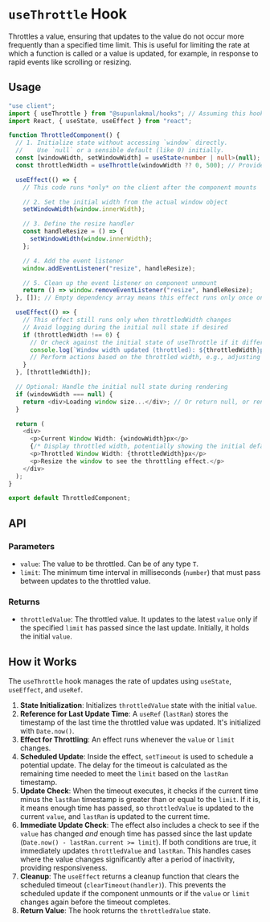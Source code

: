 # `useThrottle` Hook

Throttles a value, ensuring that updates to the value do not occur more frequently than a specified time limit. This is useful for limiting the rate at which a function is called or a value is updated, for example, in response to rapid events like scrolling or resizing.

## Usage

```typescript
"use client";
import { useThrottle } from "@supunlakmal/hooks"; // Assuming this hook is correctly installed/imported
import React, { useState, useEffect } from "react";

function ThrottledComponent() {
  // 1. Initialize state without accessing `window` directly.
  //    Use `null` or a sensible default (like 0) initially.
  const [windowWidth, setWindowWidth] = useState<number | null>(null);
  const throttledWidth = useThrottle(windowWidth ?? 0, 500); // Provide a default (0) to useThrottle if windowWidth is null

  useEffect(() => {
    // This code runs *only* on the client after the component mounts

    // 2. Set the initial width from the actual window object
    setWindowWidth(window.innerWidth);

    // 3. Define the resize handler
    const handleResize = () => {
      setWindowWidth(window.innerWidth);
    };

    // 4. Add the event listener
    window.addEventListener("resize", handleResize);

    // 5. Clean up the event listener on component unmount
    return () => window.removeEventListener("resize", handleResize);
  }, []); // Empty dependency array means this effect runs only once on mount

  useEffect(() => {
    // This effect still runs only when throttledWidth changes
    // Avoid logging during the initial null state if desired
    if (throttledWidth !== 0) {
      // Or check against the initial state of useThrottle if it differs
      console.log(`Window width updated (throttled): ${throttledWidth}px`);
      // Perform actions based on the throttled width, e.g., adjusting layout
    }
  }, [throttledWidth]);

  // Optional: Handle the initial null state during rendering
  if (windowWidth === null) {
    return <div>Loading window size...</div>; // Or return null, or render with default values
  }

  return (
    <div>
      <p>Current Window Width: {windowWidth}px</p>
      {/* Display throttled width, potentially showing the initial default briefly */}
      <p>Throttled Window Width: {throttledWidth}px</p>
      <p>Resize the window to see the throttling effect.</p>
    </div>
  );
}

export default ThrottledComponent;
```

## API

### Parameters

- `value`: The value to be throttled. Can be of any type `T`.
- `limit`: The minimum time interval in milliseconds (`number`) that must pass between updates to the throttled value.

### Returns

- `throttledValue`: The throttled value. It updates to the latest `value` only if the specified `limit` has passed since the last update. Initially, it holds the initial `value`.

## How it Works

The `useThrottle` hook manages the rate of updates using `useState`, `useEffect`, and `useRef`.

1.  **State Initialization**: Initializes `throttledValue` state with the initial `value`.
2.  **Reference for Last Update Time**: A `useRef` (`lastRan`) stores the timestamp of the last time the throttled value was updated. It's initialized with `Date.now()`.
3.  **Effect for Throttling**: An effect runs whenever the `value` or `limit` changes.
4.  **Scheduled Update**: Inside the effect, `setTimeout` is used to schedule a potential update. The delay for the timeout is calculated as the remaining time needed to meet the `limit` based on the `lastRan` timestamp.
5.  **Update Check**: When the timeout executes, it checks if the current time minus the `lastRan` timestamp is greater than or equal to the `limit`. If it is, it means enough time has passed, so `throttledValue` is updated to the current `value`, and `lastRan` is updated to the current time.
6.  **Immediate Update Check**: The effect also includes a check to see if the `value` has changed _and_ enough time has passed since the last update (`Date.now() - lastRan.current >= limit`). If both conditions are true, it immediately updates `throttledValue` and `lastRan`. This handles cases where the value changes significantly after a period of inactivity, providing responsiveness.
7.  **Cleanup**: The `useEffect` returns a cleanup function that clears the scheduled timeout (`clearTimeout(handler)`). This prevents the scheduled update if the component unmounts or if the `value` or `limit` changes again before the timeout completes.
8.  **Return Value**: The hook returns the `throttledValue` state.
